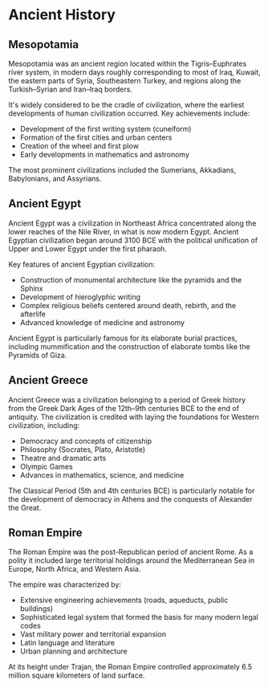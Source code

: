 # Ancient History

## Mesopotamia

Mesopotamia was an ancient region located within the Tigris–Euphrates river system, in modern days roughly corresponding to most of Iraq, Kuwait, the eastern parts of Syria, Southeastern Turkey, and regions along the Turkish–Syrian and Iran–Iraq borders.

It's widely considered to be the cradle of civilization, where the earliest developments of human civilization occurred. Key achievements include:

- Development of the first writing system (cuneiform)
- Formation of the first cities and urban centers
- Creation of the wheel and first plow
- Early developments in mathematics and astronomy

The most prominent civilizations included the Sumerians, Akkadians, Babylonians, and Assyrians.

## Ancient Egypt

Ancient Egypt was a civilization in Northeast Africa concentrated along the lower reaches of the Nile River, in what is now modern Egypt. Ancient Egyptian civilization began around 3100 BCE with the political unification of Upper and Lower Egypt under the first pharaoh.

Key features of ancient Egyptian civilization:

- Construction of monumental architecture like the pyramids and the Sphinx
- Development of hieroglyphic writing
- Complex religious beliefs centered around death, rebirth, and the afterlife
- Advanced knowledge of medicine and astronomy

Ancient Egypt is particularly famous for its elaborate burial practices, including mummification and the construction of elaborate tombs like the Pyramids of Giza.

## Ancient Greece

Ancient Greece was a civilization belonging to a period of Greek history from the Greek Dark Ages of the 12th–9th centuries BCE to the end of antiquity. The civilization is credited with laying the foundations for Western civilization, including:

- Democracy and concepts of citizenship
- Philosophy (Socrates, Plato, Aristotle)
- Theatre and dramatic arts
- Olympic Games
- Advances in mathematics, science, and medicine

The Classical Period (5th and 4th centuries BCE) is particularly notable for the development of democracy in Athens and the conquests of Alexander the Great.

## Roman Empire

The Roman Empire was the post-Republican period of ancient Rome. As a polity it included large territorial holdings around the Mediterranean Sea in Europe, North Africa, and Western Asia.

The empire was characterized by:

- Extensive engineering achievements (roads, aqueducts, public buildings)
- Sophisticated legal system that formed the basis for many modern legal codes
- Vast military power and territorial expansion
- Latin language and literature
- Urban planning and architecture

At its height under Trajan, the Roman Empire controlled approximately 6.5 million square kilometers of land surface. 